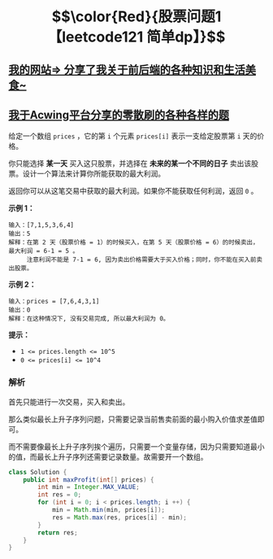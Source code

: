 # $$\color{Red}{股票问题1【leetcode121 简单dp】}$$

## [我的网站=> 分享了我关于前后端的各种知识和生活美食~](https://www.fanxy.cloud)

## [我于Acwing平台分享的零散刷的各种各样的题](https://www.acwing.com/blog/content/33005/) 

给定一个数组 `prices` ，它的第 `i` 个元素 `prices[i]` 表示一支给定股票第 `i` 天的价格。

你只能选择 **某一天** 买入这只股票，并选择在 **未来的某一个不同的日子** 卖出该股票。设计一个算法来计算你所能获取的最大利润。

返回你可以从这笔交易中获取的最大利润。如果你不能获取任何利润，返回 `0` 。

 

**示例 1：**

```
输入：[7,1,5,3,6,4]
输出：5
解释：在第 2 天（股票价格 = 1）的时候买入，在第 5 天（股票价格 = 6）的时候卖出，最大利润 = 6-1 = 5 。
     注意利润不能是 7-1 = 6, 因为卖出价格需要大于买入价格；同时，你不能在买入前卖出股票。
```

**示例 2：**

```
输入：prices = [7,6,4,3,1]
输出：0
解释：在这种情况下, 没有交易完成, 所以最大利润为 0。
```

 

**提示：**

- `1 <= prices.length <= 10^5`
- `0 <= prices[i] <= 10^4`



### 解析

首先只能进行一次交易，买入和卖出。

那么类似最长上升子序列问题，只需要记录当前售卖前面的最小购入价值求差值即可。

而不需要像最长上升子序列挨个遍历，只需要一个变量存储，因为只需要知道最小的值，而最长上升子序列还需要记录数量。故需要开一个数组。

```java
class Solution {
    public int maxProfit(int[] prices) {
        int min = Integer.MAX_VALUE;
        int res = 0;
        for (int i = 0; i < prices.length; i ++) {
            min = Math.min(min, prices[i]);
            res = Math.max(res, prices[i] - min);
        }
        return res;
    }
}
```

